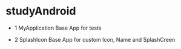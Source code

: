 # studyAndroid

- 1 MyApplication
  Base App for tests
  
- 2 SplashIcon
  Base App for custom Icon, Name and SplashCreen
